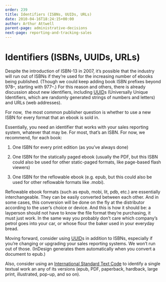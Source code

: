 ```yaml
---
order: 239
title: Identifiers (ISBNs, UUIDs, URLs)
date: 2010-04-16T18:24:15+00:00
author: Arthur Attwell
parent-page: administrative-decisions
next-page: reporting-and-tracking-sales
---
```


# Identifiers (ISBNs, UUIDs, URLs)

Despite the introduction of ISBN-13 in 2007, it&#8217;s possible that the industry will run out of ISBNs if they&#8217;re used for the increasing number of ebooks being published. (Though we could keep adding book ISBN prefixes beyond 978–, starting with 977–.) For this reason and others, there is already discussion about new identifiers, including [UUID](http://en.wikipedia.org/wiki/Universally_Unique_Identifier "UUID on Wikipedia")s (Universally Unique Identifiers, which are randomly generated strings of numbers and letters) and URLs (web addresses).

For now,  the most common publisher question is whether to use a new ISBN for every format that an ebook is sold in.

Essentially, you need an identifier that works with your sales reporting system, whatever that may be. For most, that&#8217;s an ISBN. For now, we recommend, for each book:

1. One ISBN for every print edition (as you&#8217;ve always done)

2. One ISBN for the statically paged ebook (usually the PDF, but this ISBN could also be used for other static-paged formats, like page-based flash viewers)

3. One ISBN for the reflowable ebook (e.g. epub, but this could also be used for other reflowable formats like .mobi).

Reflowable ebook formats (such as epub, mobi, lit, pdb, etc.) are essentially interchangeable. They can be easily converted between each other. And in some cases, this conversion will be done on the fly at the distributor according to the user&#8217;s choice or device. And this is how it should be: a layperson should not have to know the file format they&#8217;re purchasing, it must just work. In the same way you probably don&#8217;t care which company&#8217;s petrol goes into your car, or whose flour the baker used in your everyday bread.

Moving forward, consider using [UUID](http://en.wikipedia.org/wiki/Universally_Unique_Identifier "UUID on Wikipedia")s in addition to ISBNs, especially if you&#8217;re changing or upgrading your sales reporting systems. We won&#8217;t run out of those. (InDesign generates them automatically when you convert a document to epub.)

Also, consider using an [International Standard Text Code](http://www.istc-international.org/ "ISTC") to identify a single textual work an any of its versions (epub, PDF, paperback, hardback, large print, illustrated, pop-up, and so on).
